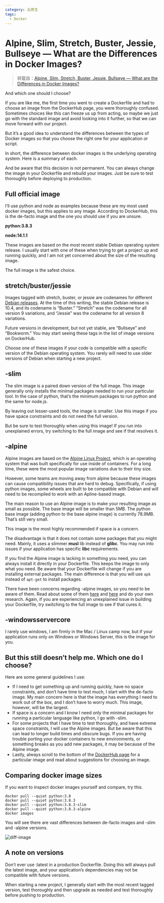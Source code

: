 ```yaml
---
category: 云原生
tags:
  - Docker
---
```


# Alpine, Slim, Stretch, Buster, Jessie, Bullseye — What are the Differences in Docker Images?

> 转载自：[Alpine, Slim, Stretch, Buster, Jessie, Bullseye — What are the Differences in Docker Images?](https://medium.com/swlh/alpine-slim-stretch-buster-jessie-bullseye-bookworm-what-are-the-differences-in-docker-62171ed4531d)

And which one should I choose?

If you are like me, the first time you went to create a Dockerfile and had to choose an image from the DockerHub page, you were thoroughly confused. Sometimes choices like this can freeze us up from acting, so maybe we just go with the standard image and avoid looking into it further, so that we can move forward with our project.

But it’s a good idea to understand the differences between the types of Docker images so that you choose the right one for your application or script.

In short, the difference between docker images is the underlying operating system. Here is a summary of each.

And be aware that this decision is not permanent. You can always change the image in your Dockerfile and rebuild your images. Just be sure to test thoroughly before deploying to production.

## Full official image

I’ll use python and node as examples because these are my most used docker images, but this applies to any image. According to DockerHub, this is the de-facto image and the one you should use if you are unsure.

**python:3.8.3**

**node:14.1.1**

These images are based on the most recent stable Debian operating system release. I usually start with one of these when trying to get a project up and running quickly, and I am not yet concerned about the size of the resulting image.

The full image is the safest choice.

## stretch/buster/jessie

Images tagged with stretch, buster, or jessie are codenames for different [Debian releases](https://wiki.debian.org/DebianReleases). At the time of this writing, the stable Debian release is 10.4, and its codename is “Buster.” “Stretch” was the codename for all version 9 variations, and “Jessie” was the codename for all version 8 variations.

Future versions in development, but not yet stable, are “Bullseye” and “Bookworm.” You may start seeing these tags in the list of image versions on DockerHub.

Choose one of these images if your code is compatible with a specific version of the Debian operating system. You rarely will need to use older versions of Debian when starting a new project.

## -slim

The slim image is a paired down version of the full image. This image generally only installs the minimal packages needed to run your particular tool. In the case of python, that’s the minimum packages to run python and the same for node.js.

By leaving out lesser-used tools, the image is smaller. Use this image if you have space constraints and do not need the full version.

But be sure to test thoroughly when using this image! If you run into unexplained errors, try switching to the full image and see if that resolves it.

## -alpine

Alpine images are based on the [Alpine Linux Project](https://alpinelinux.org/), which is an operating system that was built specifically for use inside of containers. For a long time, these were the most popular image variations due to their tiny size.

However, some teams are moving away from alpine because these images can cause compatibility issues that are hard to debug. Specifically, if using python images, some wheels are built to be compatible with Debian and will need to be recompiled to work with an Apline-based image.

The main reason to use an Alpine image is to make your resulting image as small as possible. The base image will be smaller than 5MB. The python base image (adding python to the base alpine image) is currently 78.9MB. That’s still very small.

This image is the most highly recommended if space is a concern.

The disadvantage is that it does not contain some packages that you might need. Mainly, it uses a slimmer **musl** lib instead of **glibc**. You may run into issues if your application has specific **libc** requirements.

If you find the Alpine image is lacking in something you need, you can always install it directly in your Dockerfile. This keeps the image to only what you need. Be aware that your Dockerfile will change if you are installing external packages. The main difference is that you will use `apk` instead of `apt-get` to install packages.

There have been concerns regarding -alpine images, so you need to be aware of them. Read about some of them [here](https://dev.to/asyazwan/moving-away-from-alpine-30n4) and [here](https://medium.com/@stschindler/the-problem-with-docker-and-alpines-package-pinning-18346593e891) and do your own research. Again, if you are experiencing an unexplained issue in building your Dockerfile, try switching to the full image to see if that cures it.

## -windowsservercore

I rarely use windows, I am firmly in the Mac / Linux camp now, but if your application runs only on Windows or Windows Server, this is the image for you.

## But this still doesn’t help me. Which one do I choose?

Here are some general guidelines I use:

- If I need to get something up and running quickly, have no space constraints, and don’t have time to test much, I start with the de-facto image. My main concern here is that the image has everything I need to work out of the box, and I don’t have to worry much. This image, however, will be the largest.
- If space is a concern and I know I need only the minimal packages for running a particular language like python, I go with -slim.
- For some projects that I have time to test thoroughly, and have extreme space constraints, I will use the Alpine images. But be aware that this can lead to longer build times and obscure bugs. If you are having trouble porting your docker containers to new environments, or something breaks as you add new packages, it may be because of the Alpine image.
- Lastly, always scroll to the bottom of the [DockerHub page](https://hub.docker.com/_/python) for a particular image and read about suggestions for choosing an image.

## Comparing docker image sizes

If you want to inspect docker images yourself and compare, try this.

```
docker pull --quiet python:3.8
docker pull --quiet python:3.8.3
docker pull --quiet python:3.8.3-slim
docker pull --quiet python:3.8.3-alpine
docker images
```

You will see there are vast differences between de-facto images and -slim and -alpine versions.

 ![diff-image](https://gitee.com/clay-wangzhi/blogImg/raw/master/blogImg/diff-image.png)

## A note on versions

Don’t ever use <image>:latest in a production Dockerfile. Doing this will always pull the latest image, and your application’s dependencies may not be compatible with future versions.

When starting a new project, I generally start with the most recent tagged version, test thoroughly and then upgrade as needed and test thoroughly before pushing to production.